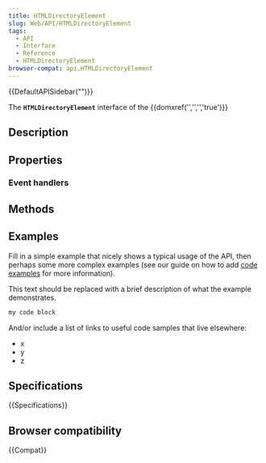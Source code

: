 ```yaml
---
title: HTMLDirectoryElement
slug: Web/API/HTMLDirectoryElement
tags:
  - API
  - Interface
  - Reference
  - HTMLDirectoryElement
browser-compat: api.HTMLDirectoryElement
---
```

{{DefaultAPISidebar("")}}

The **`HTMLDirectoryElement`** interface of the {{domxref('','','','true')}} 

## Description

 

## Properties



### Event handlers



## Methods



## Examples

Fill in a simple example that nicely shows a typical usage of the API, then perhaps some more complex examples (see our guide on how to add [code examples](/en-US/docs/MDN/Contribute/Structures/Code_examples) for more information).

This text should be replaced with a brief description of what the example demonstrates.

```js
my code block
```

And/or include a list of links to useful code samples that live elsewhere:

*   x
*   y
*   z

## Specifications

{{Specifications}}

## Browser compatibility

{{Compat}}

